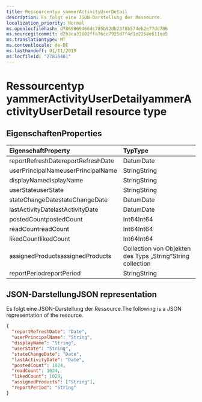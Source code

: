 ```yaml
---
title: Ressourcentyp yammerActivityUserDetail
description: Es folgt eine JSON-Darstellung der Ressource.
localization_priority: Normal
ms.openlocfilehash: d7869869466dc785b92db23f8b574eb2e77dd786
ms.sourcegitcommit: d2b3ca32602ffa76cc7925d7f4d1e2258e611ea5
ms.translationtype: MT
ms.contentlocale: de-DE
ms.lasthandoff: 01/11/2019
ms.locfileid: "27816401"
---
```

# <a name="yammeractivityuserdetail-resource-type"></a><span data-ttu-id="e22e6-103">Ressourcentyp yammerActivityUserDetail</span><span class="sxs-lookup"><span data-stu-id="e22e6-103">yammerActivityUserDetail resource type</span></span>

## <a name="properties"></a><span data-ttu-id="e22e6-104">Eigenschaften</span><span class="sxs-lookup"><span data-stu-id="e22e6-104">Properties</span></span>

| <span data-ttu-id="e22e6-105">Eigenschaft</span><span class="sxs-lookup"><span data-stu-id="e22e6-105">Property</span></span>          | <span data-ttu-id="e22e6-106">Typ</span><span class="sxs-lookup"><span data-stu-id="e22e6-106">Type</span></span>              |
| :---------------- | :---------------- |
| <span data-ttu-id="e22e6-107">reportRefreshDate</span><span class="sxs-lookup"><span data-stu-id="e22e6-107">reportRefreshDate</span></span> | <span data-ttu-id="e22e6-108">Datum</span><span class="sxs-lookup"><span data-stu-id="e22e6-108">Date</span></span>              |
| <span data-ttu-id="e22e6-109">userPrincipalName</span><span class="sxs-lookup"><span data-stu-id="e22e6-109">userPrincipalName</span></span> | <span data-ttu-id="e22e6-110">String</span><span class="sxs-lookup"><span data-stu-id="e22e6-110">String</span></span>            |
| <span data-ttu-id="e22e6-111">displayName</span><span class="sxs-lookup"><span data-stu-id="e22e6-111">displayName</span></span>       | <span data-ttu-id="e22e6-112">String</span><span class="sxs-lookup"><span data-stu-id="e22e6-112">String</span></span>            |
| <span data-ttu-id="e22e6-113">userState</span><span class="sxs-lookup"><span data-stu-id="e22e6-113">userState</span></span>         | <span data-ttu-id="e22e6-114">String</span><span class="sxs-lookup"><span data-stu-id="e22e6-114">String</span></span>            |
| <span data-ttu-id="e22e6-115">stateChangeDate</span><span class="sxs-lookup"><span data-stu-id="e22e6-115">stateChangeDate</span></span>   | <span data-ttu-id="e22e6-116">Datum</span><span class="sxs-lookup"><span data-stu-id="e22e6-116">Date</span></span>              |
| <span data-ttu-id="e22e6-117">lastActivityDate</span><span class="sxs-lookup"><span data-stu-id="e22e6-117">lastActivityDate</span></span>  | <span data-ttu-id="e22e6-118">Datum</span><span class="sxs-lookup"><span data-stu-id="e22e6-118">Date</span></span>              |
| <span data-ttu-id="e22e6-119">postedCount</span><span class="sxs-lookup"><span data-stu-id="e22e6-119">postedCount</span></span>       | <span data-ttu-id="e22e6-120">Int64</span><span class="sxs-lookup"><span data-stu-id="e22e6-120">Int64</span></span>             |
| <span data-ttu-id="e22e6-121">readCount</span><span class="sxs-lookup"><span data-stu-id="e22e6-121">readCount</span></span>         | <span data-ttu-id="e22e6-122">Int64</span><span class="sxs-lookup"><span data-stu-id="e22e6-122">Int64</span></span>             |
| <span data-ttu-id="e22e6-123">likedCount</span><span class="sxs-lookup"><span data-stu-id="e22e6-123">likedCount</span></span>        | <span data-ttu-id="e22e6-124">Int64</span><span class="sxs-lookup"><span data-stu-id="e22e6-124">Int64</span></span>             |
| <span data-ttu-id="e22e6-125">assignedProducts</span><span class="sxs-lookup"><span data-stu-id="e22e6-125">assignedProducts</span></span>  | <span data-ttu-id="e22e6-126">Collection von Objekten des Typs „String“</span><span class="sxs-lookup"><span data-stu-id="e22e6-126">String collection</span></span> |
| <span data-ttu-id="e22e6-127">reportPeriod</span><span class="sxs-lookup"><span data-stu-id="e22e6-127">reportPeriod</span></span>      | <span data-ttu-id="e22e6-128">String</span><span class="sxs-lookup"><span data-stu-id="e22e6-128">String</span></span>            |

## <a name="json-representation"></a><span data-ttu-id="e22e6-129">JSON-Darstellung</span><span class="sxs-lookup"><span data-stu-id="e22e6-129">JSON representation</span></span>

<span data-ttu-id="e22e6-130">Es folgt eine JSON-Darstellung der Ressource.</span><span class="sxs-lookup"><span data-stu-id="e22e6-130">The following is a JSON representation of the resource.</span></span>

<!-- {
  "blockType": "resource",
  "@odata.type": "microsoft.graph.yammerActivityUserDetail"
} -->

```json
{
  "reportRefreshDate": "Date", 
  "userPrincipalName": "String", 
  "displayName": "String", 
  "userState": "String", 
  "stateChangeDate": "Date", 
  "lastActivityDate": "Date", 
  "postedCount": 1024, 
  "readCount": 1024, 
  "likedCount": 1024, 
  "assignedProducts": ["String"], 
  "reportPeriod": "String"
}
```
